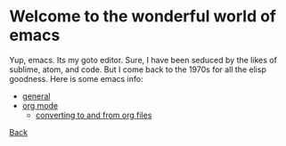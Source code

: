 # Welcome to the wonderful world of emacs

Yup, emacs. Its my goto editor. Sure, I have been seduced by the likes of sublime, atom, and code. But I come back to the 1970s for all the elisp goodness. Here is some emacs info:

* [general](./emacs.md)
* [org mode](./org-mode.md)
  * [converting to and from org files](./howto.md)
  

[Back](../../README.md)
